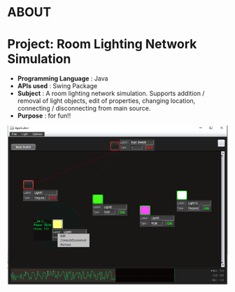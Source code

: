 
# ABOUT

# Project: Room Lighting Network Simulation
- <b>Programming Language</b> : Java
- <b>APIs used</b> : Swing Package
- <b>Subject</b> : A room lighting network simulation. Supports addition / removal of light objects, edit of properties, changing location, connecting / disconnecting from main source.
- <b>Purpose</b> : for fun!!

![GitHub Logo](REAMDE_IMG/LightNetwork_preview.png)
